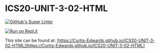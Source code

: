 # ICS20-UNIT-3-02-HTML

[![GitHub's Super Linter](https://github.com/Curtis-Edwards/ICS20-UNIT-3-02-HTML/workflows/GitHub's%20Super%20Linter/badge.svg)](https://github.com/Curtis-Edwards/ICS20-UNIT-3-02-HTML/actions)

[![Run on Repl.it](https://repl.it/badge/github/Curtis-Edwards/ICS20-UNIT-3-02-HTML)](https://repl.it/github/Curtis-Edwards/ICS20-UNIT-3-02-HTML)

This site can be found at: [https://Curtis-Edwards.github.io/ICS20-UNIT-3-02-HTML](https://Curtis-Edwards.github.io/ICS20-UNIT-3-02-HTML)
